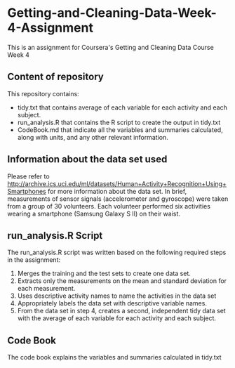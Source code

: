 # Getting-and-Cleaning-Data-Week-4-Assignment
This is an assignment for Coursera's Getting and Cleaning Data Course Week 4

## Content of repository
This repository contains:
- tidy.txt that contains average of each variable for each activity and each subject. 
- run_analysis.R that contains the R script to create the output in tidy.txt
- CodeBook.md that indicate all the variables and summaries calculated, along with units, and any other relevant information.

## Information about the data set used
Please refer to http://archive.ics.uci.edu/ml/datasets/Human+Activity+Recognition+Using+Smartphones for more information about the data set. In brief, measurements of sensor signals (accelerometer and gyroscope) were taken from a group of 30 volunteers. Each volunteer performed six activities wearing a smartphone (Samsung Galaxy S II) on their waist.

## run_analysis.R Script
The run_analysis.R script was written based on the following required steps in the assignment:
1. Merges the training and the test sets to create one data set.
2. Extracts only the measurements on the mean and standard deviation for each measurement.
3. Uses descriptive activity names to name the activities in the data set
4. Appropriately labels the data set with descriptive variable names.
5. From the data set in step 4, creates a second, independent tidy data set with the average of each variable for each activity and each subject.

## Code Book
The code book explains the variables and summaries calculated in tidy.txt